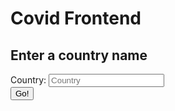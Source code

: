 # Covid Frontend

<script>
function country(){
    var country_name = document.getElementById("country").value;
    const url = "https://csa.rebeccaaa.tk/api/covid/daily/";
    fetch(url)
        // response is a RESTful "promise" on any successful fetch
        .then(response => {
        // check for response errors
        if (response.status !== 200) {
            error('GET API response failure: ' + response.status);
            return;
        }
        // valid response will have JSON data
        response.json().then(data => {
            console.log(data);
            for (const row of data.countries_stat) {
                if (country_name = data.countries_stat.country_name){
                    document.getElementById("cases").innerHTML = data.countries_stat.cases;
                }
        
            }



                            
        })
    })

}
</script>




<h2>Enter a country name</h2>
<label for="country">Country:</label>
<input type="text" id="country" name="country" placeholder="Country">
<br>
<button onclick="country()">Go!</button> 
<br>
<h3 id="cases"></h3>
<br>
<br>
 